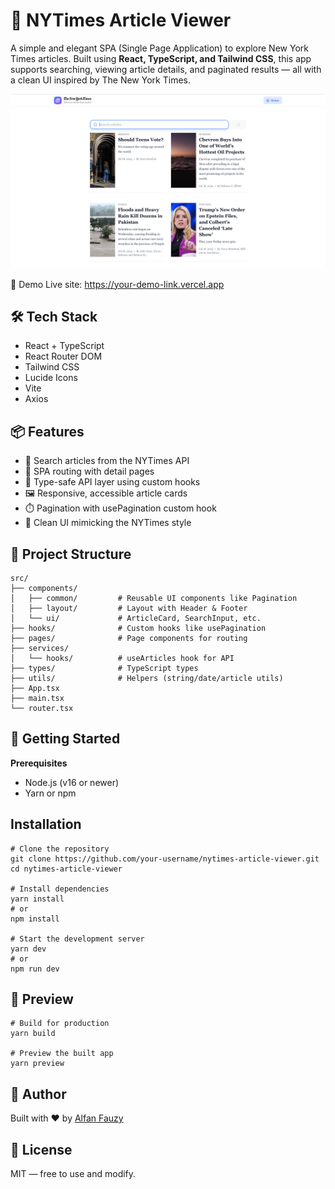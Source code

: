 # 📰 NYTimes Article Viewer
A simple and elegant SPA (Single Page Application) to explore New York Times articles. Built using **React, TypeScript, and Tailwind CSS**, this app supports searching, viewing article details, and paginated results — all with a clean UI inspired by The New York Times.

![screenshoot](<public/screenshoot.png>)

🚀 Demo
Live site: https://your-demo-link.vercel.app

## 🛠️ Tech Stack
- React + TypeScript
- React Router DOM
- Tailwind CSS
- Lucide Icons
- Vite
- Axios

## 📦 Features
- 🔎 Search articles from the NYTimes API
- 🧭 SPA routing with detail pages
- 🧪 Type-safe API layer using custom hooks
- 🖼️ Responsive, accessible article cards
- ⏱️ Pagination with usePagination custom hook
- 💅 Clean UI mimicking the NYTimes style

## 🧩 Project Structure
```
src/
├── components/
│   ├── common/         # Reusable UI components like Pagination
│   ├── layout/         # Layout with Header & Footer
│   └── ui/             # ArticleCard, SearchInput, etc.
├── hooks/              # Custom hooks like usePagination
├── pages/              # Page components for routing
├── services/
│   └── hooks/          # useArticles hook for API
├── types/              # TypeScript types
├── utils/              # Helpers (string/date/article utils)
├── App.tsx
├── main.tsx
└── router.tsx
```

## 🧪 Getting Started
**Prerequisites**

- Node.js (v16 or newer)
- Yarn or npm

## Installation

```
# Clone the repository
git clone https://github.com/your-username/nytimes-article-viewer.git
cd nytimes-article-viewer

# Install dependencies
yarn install
# or
npm install

# Start the development server
yarn dev
# or
npm run dev
```

## 📸 Preview
```
# Build for production
yarn build

# Preview the built app
yarn preview
```

## 👤 Author
Built with ❤️ by [Alfan Fauzy](https://www.linkedin.com/in/alfan-fauzy/details/experience/)

## 📄 License
MIT — free to use and modify.